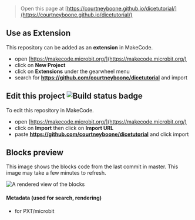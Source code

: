 
> Open this page at [https://courtneyboone.github.io/dicetutorial/](https://courtneyboone.github.io/dicetutorial/)

## Use as Extension

This repository can be added as an **extension** in MakeCode.

* open [https://makecode.microbit.org/](https://makecode.microbit.org/)
* click on **New Project**
* click on **Extensions** under the gearwheel menu
* search for **https://github.com/courtneyboone/dicetutorial** and import

## Edit this project ![Build status badge](https://github.com/courtneyboone/dicetutorial/workflows/MakeCode/badge.svg)

To edit this repository in MakeCode.

* open [https://makecode.microbit.org/](https://makecode.microbit.org/)
* click on **Import** then click on **Import URL**
* paste **https://github.com/courtneyboone/dicetutorial** and click import

## Blocks preview

This image shows the blocks code from the last commit in master.
This image may take a few minutes to refresh.

![A rendered view of the blocks](https://github.com/courtneyboone/dicetutorial/raw/master/.github/makecode/blocks.png)

#### Metadata (used for search, rendering)

* for PXT/microbit
<script src="https://makecode.com/gh-pages-embed.js"></script><script>makeCodeRender("{{ site.makecode.home_url }}", "{{ site.github.owner_name }}/{{ site.github.repository_name }}");</script>
